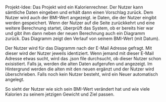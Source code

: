 Projekt-Idee:
Das Projekt wird ein Kalorienrechner. Der Nutzer kann sämtliche Daten eingeben und erhält dann einen Vorschlag zurück.
Dem Nutzer wird auch der BMI-Wert angezeigt.
ie Daten, die der Nutzer eingibt werden gespeichert. Wenn der Nutzer auf die Seite zurückkehrt und eine weitere Berechnung startet,
überprüft das System, ob er bereits hier war und gibt ihm dann neben der neuen Berechnung auch ein Diagramm zurück.
Das Diagramm zeigt den Verlauf von seinem BMI-Wert (mit Datum).

Der Nutzer wird für das Diagramm nach der E-Mail Adresse gefragt. Mit dieser wird der Nutzer jeweils identiziert.
Wenn jemand mit dieser E-Mail Adresse etwas sucht, wird das .json file durchsucht, ob dieser Nutzer schon exisistiert.
Falls ja, werden die alten Daten aufgerufen und angezeigt. Im Hintergrund werden die alten mit den neuen ergänzt
und der Nutzer wird überschrieben.
Falls noch kein Nutzer besteht, wird ein Neuer automatisch angelegt.

So sieht der Nutzer wie sich sein BMI-Wert verändert hat und wie viele Kalorien zu
seinem jetzigen Gewicht und Ziel passen.